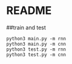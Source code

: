 # README

##train and test
```shell script
python3 main.py -m rnn
python3 main.py -m cnn
python3 test.py -m rnn
python3 test.py -m cnn
```